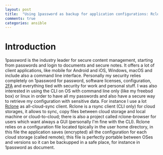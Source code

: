 ```yaml
---
layout: post
title:  "Using 1password as backup for application configurations: Rclone"
comments: true
categories: ansible
---
```


# Introduction

1password is the industry leader for secure content management, starting from passwords and login to documents and secure notes. It offers a lot of client applications, like mobile for Android and iOS, Windows, macOS and include also a command line interface. Personally my security relies completely on 1password for password, software licenses, configuration, [2FA](https://www.wikiwand.com/en/Multi-factor_authentication) and everything tied with security for work and personal stuff.
I was also interested in using the CLI on OS with command line only (like my freebsd box) or linux in order to have all my passwords and also have a secure way to retrieve my configuration with sensitive data. For instance I use a lot [Rclone](https://rclone.org/) as all-cloud-sync client. Rclone is a rsync client (CLI only) for cloud storages, it allows to sync, copy files between cloud storage and local machine or cloud-to-cloud; there is also a project called rclone-browser for users which want always a GUI (personally I'm fine with the CLI).
Rclone relies on a configuration file located tipically in the user home directory, in this file the application saves (encrypted) all the configuration for each cloud storage (called remote); this file is perfectly portable between OSes and versions so it can be backupped in a safe place, for instance in 1password as document.

